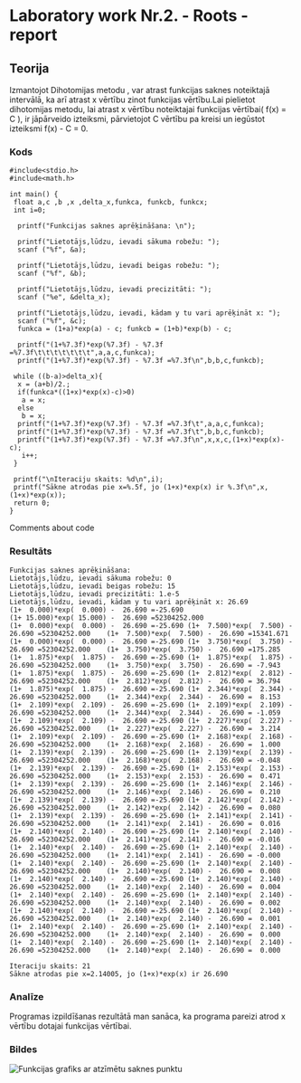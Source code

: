 <!-- https://help.github.com/en/github/writing-on-github/basic-writing-and-formatting-syntax -->
# Laboratory work Nr.2. - Roots - report

## Teorija
Izmantojot Dihotomijas metodu , var atrast funkcijas saknes noteiktajā intervālā, ka arī atrast x vērtību zinot funkcijas vērtību.Lai pielietot dihotomijas metodu, lai atrast x vērtību noteiktajai funkcijas vērtībai( f(x) = C ), ir jāpārveido izteiksmi, pārvietojot C vērtību pa kreisi un iegūstot izteiksmi f(x) - C = 0.    

### Kods
```
#include<stdio.h>
#include<math.h>

int main() {
 float a,c ,b ,x ,delta_x,funkca, funkcb, funkcx;
 int i=0;

  printf("Funkcijas saknes aprēķināšana: \n");

  printf("Lietotājs,lūdzu, ievadi sākuma robežu: ");
  scanf ("%f", &a);

  printf("Lietotājs,lūdzu, ievadi beigas robežu: ");
  scanf ("%f", &b);

  printf("Lietotājs,lūdzu, ievadi precizitāti: ");
  scanf ("%e", &delta_x);

  printf("Lietotājs,lūdzu, ievadi, kādam y tu vari aprēķināt x: ");
  scanf ("%f", &c);
  funkca = (1+a)*exp(a) - c; funkcb = (1+b)*exp(b) - c;

  printf("(1+%7.3f)*exp(%7.3f) - %7.3f =%7.3f\t\t\t\t\t\t\t",a,a,c,funkca);
  printf("(1+%7.3f)*exp(%7.3f) - %7.3f =%7.3f\n",b,b,c,funkcb);

 while ((b-a)>delta_x){
  x = (a+b)/2.;
  if(funkca*((1+x)*exp(x)-c)>0)
   a = x;
  else
   b = x;
  printf("(1+%7.3f)*exp(%7.3f) - %7.3f =%7.3f\t",a,a,c,funkca);
  printf("(1+%7.3f)*exp(%7.3f) - %7.3f =%7.3f\t",b,b,c,funkcb);
  printf("(1+%7.3f)*exp(%7.3f) - %7.3f =%7.3f\n",x,x,c,(1+x)*exp(x)-c);
   i++;
 }

 printf("\nIteraciju skaits: %d\n",i);
 printf("Sākne atrodas pie x=%.5f, jo (1+x)*exp(x) ir %.3f\n",x,(1+x)*exp(x));
 return 0;
}

```
Comments about code  

### Resultāts
```
Funkcijas saknes aprēķināšana: 
Lietotājs,lūdzu, ievadi sākuma robežu: 0
Lietotājs,lūdzu, ievadi beigas robežu: 15
Lietotājs,lūdzu, ievadi precizitāti: 1.e-5
Lietotājs,lūdzu, ievadi, kādam y tu vari aprēķināt x: 26.69
(1+  0.000)*exp(  0.000) -  26.690 =-25.690							(1+ 15.000)*exp( 15.000) -  26.690 =52304252.000
(1+  0.000)*exp(  0.000) -  26.690 =-25.690	(1+  7.500)*exp(  7.500) -  26.690 =52304252.000	(1+  7.500)*exp(  7.500) -  26.690 =15341.671
(1+  0.000)*exp(  0.000) -  26.690 =-25.690	(1+  3.750)*exp(  3.750) -  26.690 =52304252.000	(1+  3.750)*exp(  3.750) -  26.690 =175.285
(1+  1.875)*exp(  1.875) -  26.690 =-25.690	(1+  1.875)*exp(  1.875) -  26.690 =52304252.000	(1+  3.750)*exp(  3.750) -  26.690 = -7.943
(1+  1.875)*exp(  1.875) -  26.690 =-25.690	(1+  2.812)*exp(  2.812) -  26.690 =52304252.000	(1+  2.812)*exp(  2.812) -  26.690 = 36.794
(1+  1.875)*exp(  1.875) -  26.690 =-25.690	(1+  2.344)*exp(  2.344) -  26.690 =52304252.000	(1+  2.344)*exp(  2.344) -  26.690 =  8.153
(1+  2.109)*exp(  2.109) -  26.690 =-25.690	(1+  2.109)*exp(  2.109) -  26.690 =52304252.000	(1+  2.344)*exp(  2.344) -  26.690 = -1.059
(1+  2.109)*exp(  2.109) -  26.690 =-25.690	(1+  2.227)*exp(  2.227) -  26.690 =52304252.000	(1+  2.227)*exp(  2.227) -  26.690 =  3.214
(1+  2.109)*exp(  2.109) -  26.690 =-25.690	(1+  2.168)*exp(  2.168) -  26.690 =52304252.000	(1+  2.168)*exp(  2.168) -  26.690 =  1.000
(1+  2.139)*exp(  2.139) -  26.690 =-25.690	(1+  2.139)*exp(  2.139) -  26.690 =52304252.000	(1+  2.168)*exp(  2.168) -  26.690 = -0.048
(1+  2.139)*exp(  2.139) -  26.690 =-25.690	(1+  2.153)*exp(  2.153) -  26.690 =52304252.000	(1+  2.153)*exp(  2.153) -  26.690 =  0.471
(1+  2.139)*exp(  2.139) -  26.690 =-25.690	(1+  2.146)*exp(  2.146) -  26.690 =52304252.000	(1+  2.146)*exp(  2.146) -  26.690 =  0.210
(1+  2.139)*exp(  2.139) -  26.690 =-25.690	(1+  2.142)*exp(  2.142) -  26.690 =52304252.000	(1+  2.142)*exp(  2.142) -  26.690 =  0.080
(1+  2.139)*exp(  2.139) -  26.690 =-25.690	(1+  2.141)*exp(  2.141) -  26.690 =52304252.000	(1+  2.141)*exp(  2.141) -  26.690 =  0.016
(1+  2.140)*exp(  2.140) -  26.690 =-25.690	(1+  2.140)*exp(  2.140) -  26.690 =52304252.000	(1+  2.141)*exp(  2.141) -  26.690 = -0.016
(1+  2.140)*exp(  2.140) -  26.690 =-25.690	(1+  2.140)*exp(  2.140) -  26.690 =52304252.000	(1+  2.141)*exp(  2.141) -  26.690 = -0.000
(1+  2.140)*exp(  2.140) -  26.690 =-25.690	(1+  2.140)*exp(  2.140) -  26.690 =52304252.000	(1+  2.140)*exp(  2.140) -  26.690 =  0.008
(1+  2.140)*exp(  2.140) -  26.690 =-25.690	(1+  2.140)*exp(  2.140) -  26.690 =52304252.000	(1+  2.140)*exp(  2.140) -  26.690 =  0.004
(1+  2.140)*exp(  2.140) -  26.690 =-25.690	(1+  2.140)*exp(  2.140) -  26.690 =52304252.000	(1+  2.140)*exp(  2.140) -  26.690 =  0.002
(1+  2.140)*exp(  2.140) -  26.690 =-25.690	(1+  2.140)*exp(  2.140) -  26.690 =52304252.000	(1+  2.140)*exp(  2.140) -  26.690 =  0.001
(1+  2.140)*exp(  2.140) -  26.690 =-25.690	(1+  2.140)*exp(  2.140) -  26.690 =52304252.000	(1+  2.140)*exp(  2.140) -  26.690 =  0.000
(1+  2.140)*exp(  2.140) -  26.690 =-25.690	(1+  2.140)*exp(  2.140) -  26.690 =52304252.000	(1+  2.140)*exp(  2.140) -  26.690 =  0.000

Iteraciju skaits: 21
Sākne atrodas pie x=2.14005, jo (1+x)*exp(x) ir 26.690

```

### Analīze
Programas izpildīšanas rezultātā man sanāca, ka programa pareizi atrod x vērtību dotajai funkcijas vērtībai.

### Bildes
![Funkcijas grafiks ar atzīmētu saknes punktu](https://github.com/daniil172101/RTR105_2019/darbi/2ld_roots/roots.png)

